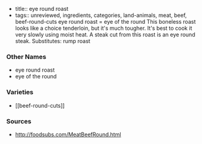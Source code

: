- title:: eye round roast
- tags:: unreviewed, ingredients, categories, land-animals, meat, beef, beef-round-cuts
eye round roast = eye of the round This boneless roast looks like a choice tenderloin, but it's much tougher. It's best to cook it very slowly using moist heat. A steak cut from this roast is an eye round steak. Substitutes: rump roast

### Other Names

* eye round roast
* eye of the round

### Varieties

* [[beef-round-cuts]]

### Sources
* http://foodsubs.com/MeatBeefRound.html

